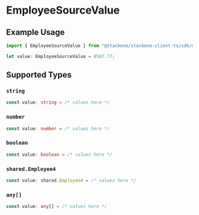 # EmployeeSourceValue

## Example Usage

```typescript
import { EmployeeSourceValue } from "@stackone/stackone-client-ts/sdk/models/shared";

let value: EmployeeSourceValue = 8587.77;
```

## Supported Types

### `string`

```typescript
const value: string = /* values here */
```

### `number`

```typescript
const value: number = /* values here */
```

### `boolean`

```typescript
const value: boolean = /* values here */
```

### `shared.Employee4`

```typescript
const value: shared.Employee4 = /* values here */
```

### `any[]`

```typescript
const value: any[] = /* values here */
```

